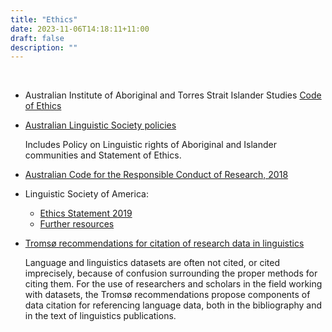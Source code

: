 ```yaml
---
title: "Ethics"
date: 2023-11-06T14:18:11+11:00
draft: false
description: ""
---
```


<br>

- Australian Institute of Aboriginal and Torres Strait Islander Studies [Code of Ethics](https://aiatsis.gov.au/research/ethical-research/code-ethics)

- [Australian Linguistic Society policies](https://als.asn.au/AboutALS/Policies)

  Includes Policy on Linguistic rights of Aboriginal and Islander communities and Statement of Ethics.

- [Australian Code for the Responsible Conduct of Research, 2018](https://www.nhmrc.gov.au/about-us/publications/australian-code-responsible-conduct-research-2018)

- Linguistic Society of America:
  - [Ethics Statement 2019](https://www.linguisticsociety.org/content/lsa-revised-ethics-statement-approved-july-2019)
  - [Further resources](https://www.linguisticsociety.org/resource/ethics-further-resources)

- [Tromsø recommendations for citation of research data in linguistics](https://www.rd-alliance.org/group/linguistics-data-ig/outcomes/troms%C3%B8-recommendations-citation-research-data-linguistics)

  Language and linguistics datasets are often not cited, or cited imprecisely, because of confusion surrounding the proper methods for citing them. For the use of researchers and scholars in the field working with datasets, the Tromsø recommendations propose components of data citation for referencing language data, both in the bibliography and in the text of linguistics publications.

<br>